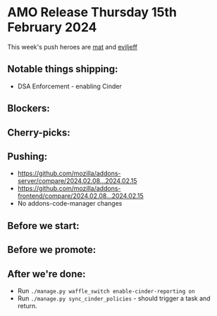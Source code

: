 # AMO Release Thursday 15th February 2024

This week's push heroes are [mat](https://github.com/diox) and [eviljeff](https://github.com/eviljeff)

## Notable things shipping:
- DSA Enforcement - enabling Cinder

## Blockers:

## Cherry-picks:

## Pushing:

- https://github.com/mozilla/addons-server/compare/2024.02.08...2024.02.15
- https://github.com/mozilla/addons-frontend/compare/2024.02.08...2024.02.15
- No addons-code-manager changes

## Before we start:

## Before we promote:

## After we're done:
- Run `./manage.py waffle_switch enable-cinder-reporting on`
- Run `./manage.py sync_cinder_policies` - should trigger a task and return.
